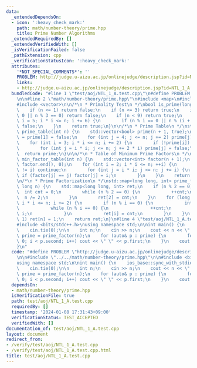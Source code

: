 ```yaml
---
data:
  _extendedDependsOn:
  - icon: ':heavy_check_mark:'
    path: math/number-theory/prime.hpp
    title: Prime Number Algorithms
  _extendedRequiredBy: []
  _extendedVerifiedWith: []
  _isVerificationFailed: false
  _pathExtension: cpp
  _verificationStatusIcon: ':heavy_check_mark:'
  attributes:
    '*NOT_SPECIAL_COMMENTS*': ''
    PROBLEM: http://judge.u-aizu.ac.jp/onlinejudge/description.jsp?id=NTL_1_A
    links:
    - http://judge.u-aizu.ac.jp/onlinejudge/description.jsp?id=NTL_1_A
  bundledCode: "#line 1 \"test/aoj/NTL_1_A.test.cpp\"\n#define PROBLEM \"http://judge.u-aizu.ac.jp/onlinejudge/description.jsp?id=NTL_1_A\"\
    \n\n#line 2 \"math/number-theory/prime.hpp\"\n#include <map>\n#include <numeric>\n\
    #include <vector>\n\n/*\n * Primality Test\n */\nbool is_prime(long long n) {\n\
    \    if (n <= 1) return false;\n    if (n <= 3) return true;\n    if (n % 2 ==\
    \ 0 || n % 3 == 0) return false;\n    if (n < 9) return true;\n    for (long long\
    \ i = 5; i * i <= n; i += 6) {\n        if (n % i == 0 || n % (i + 2) == 0) return\
    \ false;\n    }\n    return true;\n}\n\n/*\n * Prime Table\n */\nstd::vector<bool>\
    \ prime_table(int n) {\n    std::vector<bool> prime(n + 1, true);\n    prime[0]\
    \ = prime[1] = false;\n    for (int j = 4; j <= n; j += 2) prime[j] = false;\n\
    \    for (int i = 3; i * i <= n; i += 2) {\n        if (!prime[i]) continue;\n\
    \        for (int j = i * i; j <= n; j += 2 * i) prime[j] = false;\n    }\n  \
    \  return prime;\n}\n\n/*\n * Table of Minimum Prime Factors\n */\nstd::vector<int>\
    \ min_factor_table(int n) {\n    std::vector<int> factor(n + 1);\n    std::iota(factor.begin(),\
    \ factor.end(), 0);\n    for (int i = 2; i * i <= n; ++i) {\n        if (factor[i]\
    \ != i) continue;\n        for (int j = i * i; j <= n; j += i) {\n           \
    \ if (factor[j] == j) factor[j] = i;\n        }\n    }\n    return factor;\n}\n\
    \n/*\n * Prime Factorization\n */\nstd::map<long long, int> prime_factor(long\
    \ long n) {\n    std::map<long long, int> ret;\n    if (n % 2 == 0) {\n      \
    \  int cnt = 0;\n        while (n % 2 == 0) {\n            ++cnt;\n          \
    \  n /= 2;\n        }\n        ret[2] = cnt;\n    }\n    for (long long i = 3;\
    \ i * i <= n; i += 2) {\n        if (n % i == 0) {\n            int cnt = 0;\n\
    \            while (n % i == 0) {\n                ++cnt;\n                n /=\
    \ i;\n            }\n            ret[i] = cnt;\n        }\n    }\n    if (n !=\
    \ 1) ret[n] = 1;\n    return ret;\n}\n#line 4 \"test/aoj/NTL_1_A.test.cpp\"\n\n\
    #include <bits/stdc++.h>\nusing namespace std;\n\nint main() {\n    ios_base::sync_with_stdio(false);\n\
    \    cin.tie(0);\n\n    int n;\n    cin >> n;\n    cout << n << \":\";\n    auto\
    \ prime = prime_factor(n);\n    for (auto& p : prime) {\n        for (int i =\
    \ 0; i < p.second; i++) cout << \" \" << p.first;\n    }\n    cout << endl;\n\
    }\n"
  code: "#define PROBLEM \"http://judge.u-aizu.ac.jp/onlinejudge/description.jsp?id=NTL_1_A\"\
    \n\n#include \"../../math/number-theory/prime.hpp\"\n\n#include <bits/stdc++.h>\n\
    using namespace std;\n\nint main() {\n    ios_base::sync_with_stdio(false);\n\
    \    cin.tie(0);\n\n    int n;\n    cin >> n;\n    cout << n << \":\";\n    auto\
    \ prime = prime_factor(n);\n    for (auto& p : prime) {\n        for (int i =\
    \ 0; i < p.second; i++) cout << \" \" << p.first;\n    }\n    cout << endl;\n}"
  dependsOn:
  - math/number-theory/prime.hpp
  isVerificationFile: true
  path: test/aoj/NTL_1_A.test.cpp
  requiredBy: []
  timestamp: '2024-01-08 17:31:43+09:00'
  verificationStatus: TEST_ACCEPTED
  verifiedWith: []
documentation_of: test/aoj/NTL_1_A.test.cpp
layout: document
redirect_from:
- /verify/test/aoj/NTL_1_A.test.cpp
- /verify/test/aoj/NTL_1_A.test.cpp.html
title: test/aoj/NTL_1_A.test.cpp
---
```

